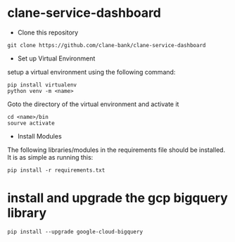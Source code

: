 # clane-service-dashboard


- Clone this repository

```
git clone https://github.com/clane-bank/clane-service-dashboard
```


- Set up Virtual Environment
 
setup a virtual environment using the following command:

```
pip install virtualenv
python venv -m <name>
```

Goto the directory of the virtual environment and activate it 
 
```
cd <name>/bin
sourve activate
```

- Install Modules

The following libraries/modules in the requirements file should be installed. It is as simple as running this:

```
pip install -r requirements.txt
```

# install and upgrade the gcp bigquery library

```
pip install --upgrade google-cloud-bigquery
```
